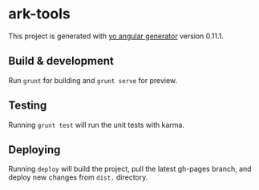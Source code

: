 # ark-tools

This project is generated with [yo angular generator](https://github.com/yeoman/generator-angular)
version 0.11.1.

## Build & development

Run `grunt` for building and `grunt serve` for preview.

## Testing

Running `grunt test` will run the unit tests with karma.

## Deploying

Running `deploy` will build the project, pull the latest gh-pages branch, and deploy new changes from `dist.` directory.
